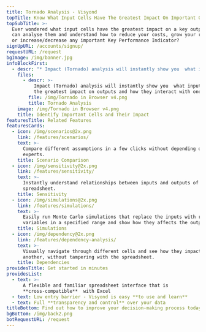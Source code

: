 ```yaml
---
title: Tornado Analysis - Visyond
topTitle: Know What Input Cells Have The Greatest Impact On Important Output Cells
topSubTitle: >-
  Ever wondered what input cells have the greatest impact on a key output so you
  can analyse them and understand how to reduce your costs, grow your revenues
  or increase/decrease any important Key Performance Indicator? 
signUpURL: /accounts/signup/
requestURL: /request
bgImage: /img/banner.jpg
infoBlockFirst:
  - descr: "* Impact (Tornado) analysis will instantly show you  what inputs have the greatest impact on outputs and how they interact with one another \r\n* Answer difficult questions, easily - such as “by what percentage does the output changes when the drives, on by one, change by x%?”\r\n* Simplify and streamline your models by identifying variables with no significant impact\r\n"
    files:
      - descr: >-
          Impact (Tornado) analysis will instantly show you  what inputs have
          the greatest impact on outputs and how they interact with one another 
        file: /img/Tornado in Browser v4.png
        title: Tornado Analysis
    image: /img/Tornado in Browser v4.png
    title: Identify Important Cells and Their Impact
featuresTitle: Related Features
featuresCards:
  - icon: /img/scenarios@2x.png
    link: /features/scenarios/
    text: >-
      Compare different assumptions in a few clicks without depending on
      experts.
    title: Scenario Comparison
  - icon: /img/sensitivity@2x.png
    link: /features/sensitivity/
    text: >-
      Instantly understand relationships between inputs and outputs of your
      spreadsheet.
    title: Sensitivity
  - icon: /img/simulations@2x.png
    link: /features/simulations/
    text: >-
      Easily run Monte Carlo simulations that replace the inputs with random
      variables in a specified range and show how they affects the output.
    title: Simulations
  - icon: /img/dependency@2x.png
    link: /features/dependency-analysis/
    text: >-
      Visually navigate through different cells and see how they impact one
      another, without tampering with the spreadsheet.
    title: Dependencies
providesTitle: Get started in minutes
providesList:
  - text: >-
      A flexible and familiar spreadsheet interface that is
      **cross-compatible**  with Excel
  - text: Low entry barrier - Visyond is easy **to use and learn**
  - text: Full **transparency and control** over your data
titleBottom: Find out how to improve your decision-making process today
bgBottom: /img/back2.png
botRequestURL: /request
---
```


